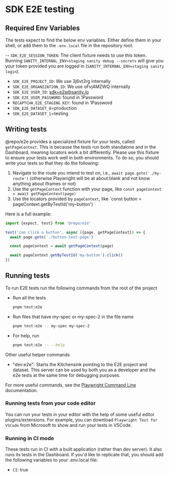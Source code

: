 # SDK E2E testing

## Required Env Variables

The tests expect to find the below env variables. Either define them in your shell, or add them to the `.env.local` file in the repository root.

-- `SDK_E2E_SESSION_TOKEN`: The client fixture needs to use this token. Running `SANITY_INTERNAL_ENV=staging sanity debug --secrets` will give you your token provided you are logged in (`SANITY_INTERNAL_ENV=staging sanity login`).

- `SDK_E2E_PROJECT_ID`: We use 3j6vt2rg internally
- `SDK_E2E_ORGANIZATION_ID`: We use oFvj4MZWQ internally
- `SDK_E2E_USER_ID`: sdk+e2e@sanity.io
- `SDK_E2E_USER_PASSWORD`: found in 1Password
- `RECAPTCHA_E2E_STAGING_KEY`: found in 1Password
- `SDK_E2E_DATASET_0`=production
- `SDK_E2E_DATASET_1`=testing

## Writing tests

@repo/e2e provides a specialized fixture for your tests, called `getPageContext`. This is because the tests run both standalone and in the Dashboard, meaning locators work a bit differently. Please use this fixture to ensure your tests work well in both environments. To do so, you should write your tests so that they do the following:

1. Navigate to the route you intend to test on, i.e., `await page.goto('./my-route')` (otherwise Playwright will be at about:blank and not know anything about iframes or not)
2. Use the `getPageContext` function with your page, like `const pageContext = await getPageContext(page)`
3. Use the locators provided by `pageContext`, like `const button = pageContext.getByTestId('my-button')

Here is a full example:

```ts
import {expect, test} from '@repo/e2e'

test('can click a button', async ({page, getPageContext}) => {
  await page.goto('./button-test-page')

  const pageContext = await getPageContext(page)

  await pageContext.getByTestId('my-button').click()
})
```

## Running tests

To run E2E tests run the following commands from the root of the project

- Run all the tests

  ```sh
  pnpm test:e2e
  ```

- Run files that have my-spec or my-spec-2 in the file name

  ```sh
  pnpm test:e2e -- my-spec my-spec-2
  ```

- For help, run
  ```sh
  pnpm test:e2e -- --help
  ```

Other useful helper commands

- "dev:e2e": Starts the Kitchensink pointing to the E2E project and dataset. This server can be used by both you as a developer and the e2e tests at the same time for debugging purposes.

For more useful commands, see the [Playwright Command Line](https://playwright.dev/docs/test-cli) documentation.

### Running tests from your code editor

You can run your tests in your editor with the help of some useful editor plugins/extensions. For example, you can download `Playwright Test for VSCode` from Microsoft to show and run your tests in VSCode.

### Running in CI mode

These tests run in CI with a built application (rather than dev server). It also runs its tests in the Dashboard. If you'd like to replicate that, you should add the following variables to your .env.local file:

- `CI`: true
